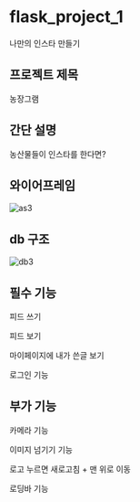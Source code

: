 # flask_project_1


나만의 인스타 만들기


## 프로젝트 제목 


농장그램


## 간단 설명 


농산물들이 인스타를 한다면?


## 와이어프레임

![as3](https://user-images.githubusercontent.com/85826122/147664606-19ddb737-5b11-4499-bd04-ce61ad4d17ec.jpg)


## db 구조

![db3](https://user-images.githubusercontent.com/85826122/147664657-8d67bc17-560f-4133-a3dc-3a6f44bb8263.jpg)

## 필수 기능


피드 쓰기


피드 보기


마이페이지에 내가 쓴글 보기


로그인 기능


## 부가 기능


카메라 기능


이미지 넘기기 기능


로고 누르면 새로고침 + 맨 위로 이동


로딩바 기능

